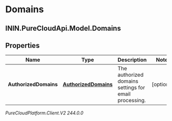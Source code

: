 # Domains

## ININ.PureCloudApi.Model.Domains

## Properties

|Name | Type | Description | Notes|
|------------ | ------------- | ------------- | -------------|
| **AuthorizedDomains** | [**AuthorizedDomains**](AuthorizedDomains) | The authorized domains settings for email processing. | [optional] |



_PureCloudPlatform.Client.V2 244.0.0_
